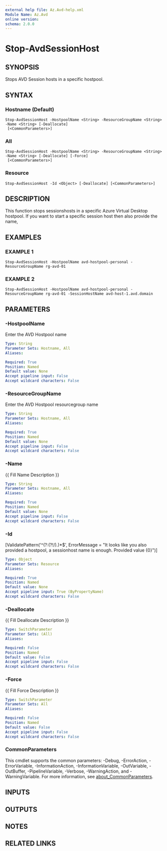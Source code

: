 ```yaml
---
external help file: Az.Avd-help.xml
Module Name: Az.Avd
online version:
schema: 2.0.0
---
```


# Stop-AvdSessionHost

## SYNOPSIS
Stops AVD Session hosts in a specific hostpool.

## SYNTAX

### Hostname (Default)
```
Stop-AvdSessionHost -HostpoolName <String> -ResourceGroupName <String> -Name <String> [-Deallocate]
 [<CommonParameters>]
```

### All
```
Stop-AvdSessionHost -HostpoolName <String> -ResourceGroupName <String> -Name <String> [-Deallocate] [-Force]
 [<CommonParameters>]
```

### Resource
```
Stop-AvdSessionHost -Id <Object> [-Deallocate] [<CommonParameters>]
```

## DESCRIPTION
This function stops sessionshosts in a specific Azure Virtual Desktop hostpool.
If you want to start a specific session host then also provide the name,

## EXAMPLES

### EXAMPLE 1
```
Stop-AvdSessionHost -HostpoolName avd-hostpool-personal -ResourceGroupName rg-avd-01
```

### EXAMPLE 2
```
Stop-AvdSessionHost -HostpoolName avd-hostpool-personal -ResourceGroupName rg-avd-01 -SessionHostName avd-host-1.avd.domain
```

## PARAMETERS

### -HostpoolName
Enter the AVD Hostpool name

```yaml
Type: String
Parameter Sets: Hostname, All
Aliases:

Required: True
Position: Named
Default value: None
Accept pipeline input: False
Accept wildcard characters: False
```

### -ResourceGroupName
Enter the AVD Hostpool resourcegroup name

```yaml
Type: String
Parameter Sets: Hostname, All
Aliases:

Required: True
Position: Named
Default value: None
Accept pipeline input: False
Accept wildcard characters: False
```

### -Name
{{ Fill Name Description }}

```yaml
Type: String
Parameter Sets: Hostname, All
Aliases:

Required: True
Position: Named
Default value: None
Accept pipeline input: False
Accept wildcard characters: False
```

### -Id
\[ValidatePattern('^(?:(?!\/).)*$', ErrorMessage = "It looks like you also provided a hostpool, a sessionhost name is enough.
Provided value {0}")\]

```yaml
Type: Object
Parameter Sets: Resource
Aliases:

Required: True
Position: Named
Default value: None
Accept pipeline input: True (ByPropertyName)
Accept wildcard characters: False
```

### -Deallocate
{{ Fill Deallocate Description }}

```yaml
Type: SwitchParameter
Parameter Sets: (All)
Aliases:

Required: False
Position: Named
Default value: False
Accept pipeline input: False
Accept wildcard characters: False
```

### -Force
{{ Fill Force Description }}

```yaml
Type: SwitchParameter
Parameter Sets: All
Aliases:

Required: False
Position: Named
Default value: False
Accept pipeline input: False
Accept wildcard characters: False
```

### CommonParameters
This cmdlet supports the common parameters: -Debug, -ErrorAction, -ErrorVariable, -InformationAction, -InformationVariable, -OutVariable, -OutBuffer, -PipelineVariable, -Verbose, -WarningAction, and -WarningVariable. For more information, see [about_CommonParameters](http://go.microsoft.com/fwlink/?LinkID=113216).

## INPUTS

## OUTPUTS

## NOTES

## RELATED LINKS
